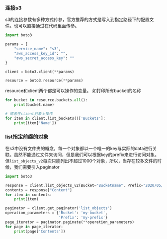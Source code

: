 ### 连接s3
s3的连接参数有多种方式传参，官方推荐的方式是写入到指定路径下的配置文件。也可以直接通过在代码里面传参。
```python
import boto3

params = {
    "service_name": "s3",
    "aws_access_key_id": "",
    "aws_secret_access_key": ""
}

client = boto3.client(**params)

resource = boto3.resource(**params)
```
resource和client两个都是可以操作的变量。
如打印所有bucket的名称
```python
for bucket in resource.buckets.all():
    print(bucket.name)

# 或者在client对象上操作
for item in client.list_buckets()['Buckets']:
    print(item['Name'])
```


### list指定前缀的对象
在s3中没有文件夹的概念，每一个对象都以一个唯一的key与实际的data进行关联。虽然不能通过文件夹访问，但是我们可以根据key的prefix来进行访问对象。但`list_objects_v2`每次只能列出不超过1000个对象，所以，当存在较多文件的时候，我们需要引入paginator
```python
import boto3

response = client.list_objects_v2(Bucket="Bucketname", Prefix="2020/05/08")
contents = response["Content"]
for item in contents:
    print(item)

paginator = client.get_paginator('list_objects')
operation_parameters = {'Bucket': 'my-bucket',
                        'Prefix': 'my-prefix'}
page_iterator = paginator.paginate(**operation_parameters)
for page in page_iterator:
    print(page['Contents'])
```
